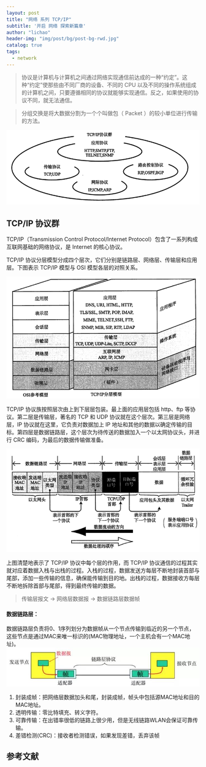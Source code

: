 ```yaml
---
layout: post
title: "网络 系列 TCP/IP"
subtitle: '开启 网络 探索新篇章'
author: "lichao"
header-img: "img/post/bg/post-bg-rwd.jpg"
catalog: true
tags:
  - network 
---
```

 
 > 协议是计算机与计算机之间通过网络实现通信前达成的一种“约定”。这种“约定”使那些由不同厂商的设备、不同的 CPU 以及不同的操作系统组成的计算机之间，只要遵循相同的协议就能够实现通信。反之，如果使用的协议不同，就无法通信。

 > 分组交换是将大数据分割为一个个叫做包（ Packet ）的较小单位进行传输的方法。

 ![网络](/img/network/24.png)


## TCP/IP 协议群
TCP/IP（Transmission Control Protocol/Internet Protocol）包含了一系列构成互联网基础的网络协议，是 Internet 的核心协议。

TCP/IP 协议分层模型分成四个层次，它们分别是链路层、网络层、传输层和应用层。下图表示 TCP/IP 模型与 OSI 模型各层的对照关系。

![分层模型](/img/network/hierarchical_model.png)

TCP/IP 协议族按照层次由上到下层层包装。最上面的应用层包括 http、ftp 等协议。第二层是传输层，著名的 TCP 和 UDP 协议就在这个层次。第三层是网络层，IP 协议就在这里，它负责对数据加上 IP 地址和其他的数据以确定传输的目标。第四层是数据链路层，这个层次为待传送的数据加入一个以太网协议头，并进行 CRC 编码，为最后的数据传输做准备。

![数据封装](/img/network/data_encapsulation.png)

上图清楚地表示了 TCP/IP 协议中每个层的作用，而 TCP/IP 协议通信的过程其实就对应着数据入栈与出栈的过程。入栈的过程，数据发送方每层不断地封装首部与尾部，添加一些传输的信息，确保能传输到目的地。出栈的过程，数据接收方每层不断地拆除首部与尾部，得到最终传输的数据。

> 传输层报文 -> 网络层数据报 -> 数据链路层数据帧
#### 数据链路层：
数据链路层负责将0、1序列划分为数据帧从一个节点传输到临近的另一个节点，这些节点是通过MAC来唯一标识的(MAC物理地址，一个主机会有一个MAC地址)。
![网络](/img/network/data_link_layer.png)
1. 封装成帧：把网络层数据加头和尾，封装成帧，帧头中包括源MAC地址和目的MAC地址。
2. 透明传输：零比特填充、转义字符。
3. 可靠传输：在出错率很低的链路上很少用，但是无线链路WLAN会保证可靠传输。
4. 差错检测(CRC)：接收者检测错误，如果发现差错，丢弃该帧


## 参考文献
